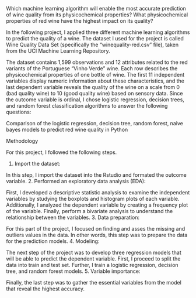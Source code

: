 Which machine learning algorithm will enable the most accurate prediction of wine quality from its physicochemical properties?
    What physicochemical properties of red wine have the highest impact on its quality?



In the following project, I applied three different machine learning algorithms to predict the quality of a wine. The dataset I used for the project is called Wine Quality Data Set (specifically the “winequality-red.csv” file), taken from the UCI Machine Learning Repository.

The dataset contains 1,599 observations and 12 attributes related to the red variants of the Portuguese “Vinho Verde” wine. Each row describes the physicochemical properties of one bottle of wine. The first 11 independent variables display numeric information about these characteristics, and the last dependent variable reveals the quality of the wine on a scale from 0 (bad quality wine) to 10 (good quality wine) based on sensory data. Since the outcome variable is ordinal, I chose logistic regression, decision trees, and random forest classification algorithms to answer the following questions:

 
Comparison of the logistic regression, decision tree,  random forest, naive bayes models to predict red wine quality in Python   

Methodology

For this project, I followed the following steps.
1. Import the dataset:

In this step, I import the dataset into the Rstudio and formated the outcome variable.
2. Performed an exploratory data analysis (EDA):

First, I developed a descriptive statistic analysis to examine the independent variables by studying the boxplots and histogram plots of each variable. Additionally, I analyzed the dependent variable by creating a frequency plot of the variable. Finally, perform a bivariate analysis to understand the relationship between the variables.
3. Data preparation:

For this part of the project, I focused on finding and asses the missing and outliers values in the data. In other words, this step was to prepare the data for the prediction models.
4. Modeling:

The next step of the project was to develop three regression models that will be able to predict the dependent variable. First, I proceed to split the data into train and test set. Further, I train a logistic regression, decision tree, and random forest models.
5. Variable importance:

Finally, the last step was to gather the essential variables from the model that reveal the highest accuracy.


